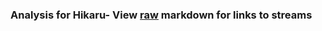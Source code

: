 ### Analysis for Hikaru- View [raw](https://raw.githubusercontent.com/microprediction/chess/main/analysis/hikaru/chess_rapid/locations.json) markdown for links to streams
